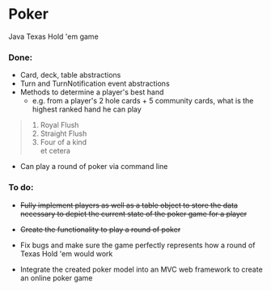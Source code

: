 # Poker
Java Texas Hold 'em game

### Done:
* Card, deck, table abstractions
* Turn and TurnNotification event abstractions
* Methods to determine a player's best hand 
  * e.g. from a player's 2 hole cards + 5 community cards, what is the highest ranked hand he can play
>1. Royal Flush 
>2. Straight Flush
>3. Four of a kind   
> et cetera

* Can play a round of poker via command line

### To do:
* ~~Fully implement players as well as a table object to store the data necessary to depict the current state of the poker game for a player~~

* ~~Create the functionality to play a round of poker~~

* Fix bugs and make sure the game perfectly represents how a round of Texas Hold 'em would work

* Integrate the created poker model into an MVC web framework to create an online poker game
